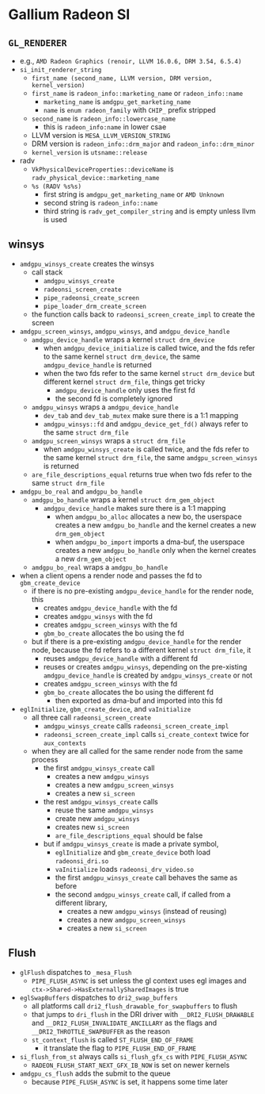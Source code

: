 Gallium Radeon SI
=================

## `GL_RENDERER`

- e.g., `AMD Radeon Graphics (renoir, LLVM 16.0.6, DRM 3.54, 6.5.4)`
- `si_init_renderer_string`
  - `first_name (second_name, LLVM version, DRM version, kernel_version)`
  - `first_name` is `radeon_info::marketing_name` or `radeon_info::name`
    - `marketing_name` is `amdgpu_get_marketing_name`
    - `name` is `enum radeon_family` with `CHIP_` prefix stripped
  - `second_name` is `radeon_info::lowercase_name`
    - this is `radeon_info:name` in lower csae
  - LLVM version is `MESA_LLVM_VERSION_STRING`
  - DRM version is `radeon_info::drm_major` and `radeon_info::drm_minor`
  - `kernel_version` is `utsname::release`
- radv
  - `VkPhysicalDeviceProperties::deviceName` is
    `radv_physical_device::marketing_name`
  - `%s (RADV %s%s)`
    - first string is `amdgpu_get_marketing_name` or `AMD Unknown`
    - second string is `radeon_info::name`
    - third string is `radv_get_compiler_string` and is empty unless llvm is
      used

## winsys

- `amdgpu_winsys_create` creates the winsys
  - call stack
    - `amdgpu_winsys_create`
    - `radeonsi_screen_create`
    - `pipe_radeonsi_create_screen`
    - `pipe_loader_drm_create_screen`
  - the function calls back to `radeonsi_screen_create_impl` to create the
    screen
- `amdgpu_screen_winsys`, `amdgpu_winsys`, and `amdgpu_device_handle`
  - `amdgpu_device_handle` wraps a kernel `struct drm_device`
    - when `amdgpu_device_initialize` is called twice, and the fds refer to
      the same kernel `struct drm_device`, the same `amdgpu_device_handle` is
      returned
    - when the two fds refer to the same kernel `struct drm_device` but
      different kernel `struct drm_file`, things get tricky
      - `amdgpu_device_handle` only uses the first fd
      - the second fd is completely ignored
  - `amdgpu_winsys` wraps a `amdgpu_device_handle`
    - `dev_tab` and `dev_tab_mutex` make sure there is a 1:1 mapping
    - `amdgpu_winsys::fd` and `amdgpu_device_get_fd()` always refer to the
      same `struct drm_file`
  - `amdgpu_screen_winsys` wraps a `struct drm_file`
    - when `amdgpu_winsys_create` is called twice, and the fds refer to the
      same kernel `struct drm_file`, the same `amdgpu_screen_winsys` is
      returned
  - `are_file_descriptions_equal` returns true when two fds refer to the same
    `struct drm_file`
- `amdgpu_bo_real` and `amdgpu_bo_handle`
  - `amdgpu_bo_handle` wraps a kernel `struct drm_gem_object`
    - `amdgpu_device_handle` makes sure there is a 1:1 mapping
      - when `amdgpu_bo_alloc` allocates a new bo, the userspace creates a new
        `amdgpu_bo_handle` and the kernel creates a new `drm_gem_object`
      - when `amdgpu_bo_import` imports a dma-buf, the userspace creates a new
        `amdgpu_bo_handle` only when the kernel creates a new `drm_gem_object`
  - `amdgpu_bo_real` wraps a `amdgpu_bo_handle`
- when a client opens a render node and passes the fd to `gbm_create_device`
  - if there is no pre-existing `amdgpu_device_handle` for the render node,
    this
    - creates `amdgpu_device_handle` with the fd
    - creates `amdgpu_winsys` with the fd
    - creates `amdgpu_screen_winsys` with the fd
    - `gbm_bo_create` allocates the bo using the fd
  - but if there is a pre-existing `amdgpu_device_handle` for the render node,
    because the fd refers to a different kernel `struct drm_file`, it
    - reuses `amdgpu_device_handle` with a different fd
    - reuses or creates `amdgpu_winsys`, depending on the pre-xisting
      `amdgpu_device_handle` is created by `amdgpu_winsys_create` or not
    - creates `amdgpu_screen_winsys` with the fd
    - `gbm_bo_create` allocates the bo using the different fd
      - then exported as dma-buf and imported into this fd
- `eglInitialize`, `gbm_create_device`, and `vaInitialize`
  - all three call `radeonsi_screen_create`
    - `amdgpu_winsys_create` calls `radeonsi_screen_create_impl`
    - `radeonsi_screen_create_impl` calls `si_create_context` twice for
      `aux_contexts`
  - when they are all called for the same render node from the same process
    - the first `amdgpu_winsys_create` call
      - creates a new `amdgpu_winsys`
      - creates a new `amdgpu_screen_winsys`
      - creates a new `si_screen`
    - the rest `amdgpu_winsys_create` calls
      - reuse the same `amdgpu_winsys`
      - create new `amdgpu_winsys`
      - creates new `si_screen`
      - `are_file_descriptions_equal` should be false
    - but if `amdgpu_winsys_create` is made a private symbol,
      - `eglInitialize` and `gbm_create_device` both load `radeonsi_dri.so`
      - `vaInitialize` loads `radeonsi_drv_video.so`
      - the first `amdgpu_winsys_create` call behaves the same as before
      - the second `amdgpu_winsys_create` call, if called from a different
        library,
        - creates a new `amdgpu_winsys` (instead of reusing)
        - creates a new `amdgpu_screen_winsys`
        - creates a new `si_screen`

## Flush

- `glFlush` dispatches to `_mesa_Flush`
  - `PIPE_FLUSH_ASYNC` is set unless the gl context uses egl images and
    `ctx->Shared->HasExternallySharedImages` is true
- `eglSwapBuffers` dispatches to `dri2_swap_buffers`
  - all platforms call `dri2_flush_drawable_for_swapbuffers` to flush
  - that jumps to `dri_flush` in the DRI driver with `__DRI2_FLUSH_DRAWABLE`
    and `__DRI2_FLUSH_INVALIDATE_ANCILLARY` as the flags and
    `__DRI2_THROTTLE_SWAPBUFFER` as the reason
  - `st_context_flush` is called `ST_FLUSH_END_OF_FRAME`
    - it translate the flag to `PIPE_FLUSH_END_OF_FRAME`
- `si_flush_from_st` always calls `si_flush_gfx_cs` with `PIPE_FLUSH_ASYNC`
  - `RADEON_FLUSH_START_NEXT_GFX_IB_NOW` is set on newer kernels
- `amdgpu_cs_flush` adds the submit to the queue
  - because `PIPE_FLUSH_ASYNC` is set, it happens some time later
